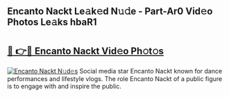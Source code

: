## Encanto Nackt Le𝚊k𝚎d N𝚞𝚍e - Part-Ar0 Vid𝚎o Photos Le𝚊ks hbaR1

# <h2><a href="http://fb07hr1.evod.top/?m=Encanto+Nackt">🔗 👉🔴 Encanto Nackt Vid𝚎o Ph𝚘t𝚘s</a></h2>

[![Encanto Nackt N𝚞d𝚎s](https://i.imgur.com/8V9OHl7.gif)](http://fb07hr1.evod.top/?m=Encanto+Nackt)
Social media star Encanto Nackt known for dance performances and lifestyle vlogs. The role Encanto Nackt of a public figure is to engage with and inspire the public. 
